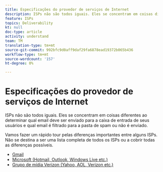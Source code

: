 ```yaml
---
title: Especificações do provedor de serviços de Internet
description: ISPs não são todos iguais. Eles se concentram em coisas diferentes ao determinar qual email deve ser enviado para a caixa de entrada de seus usuários e qual email é filtrado para a pasta de spam ou não é enviado. Vamos fazer um rápido tour pelas diferenças importantes entre alguns ISPs. Não se destina a ser uma lista completa de todos os ISPs ou a cobrir todas as diferenças possíveis.
feature: ISPs
topics: Deliverability
kt: null
doc-type: article
activity: understand
team: TM
translation-type: tm+mt
source-git-commit: 992bfc9d0aff9daf29fa6878ead19372b065b436
workflow-type: tm+mt
source-wordcount: '157'
ht-degree: 0%

---
```



# Especificações do provedor de serviços de Internet

ISPs não são todos iguais. Eles se concentram em coisas diferentes ao determinar qual email deve ser enviado para a caixa de entrada de seus usuários e qual email é filtrado para a pasta de spam ou não é enviado.

Vamos fazer um rápido tour pelas diferenças importantes entre alguns ISPs. Não se destina a ser uma lista completa de todos os ISPs ou a cobrir todas as diferenças possíveis.

* [Gmail](./gmail.md)
* [Microsoft (Hotmail, Outlook, Windows Live etc.)](./microsoft.md)
* [Grupo de mídia Verizon (Yahoo, AOL, Verizon etc.)](./verizon-media-group.md)
